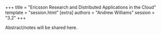 +++
title = "Ericsson Research and Distributed Applications in the Cloud"
template = "session.html"
[extra]
authors = "Andrew Williams"
session = "3.2"
+++

Abstract/notes will be shared here.
